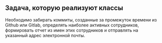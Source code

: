 ## Задача, которую реализуют классы

Необходимо забирать коммиты, созданные за промежуток времени из Github или Gitlab, определять наиболее активных
сотрудников, формировать отчет из имен этих сотрудников и отправлять на указанный адрес электронной почты.
